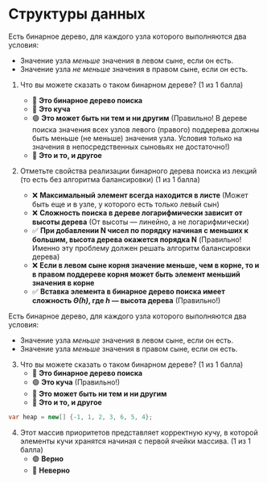 # Структуры данных

Есть бинарное дерево, для каждого узла которого выполняются два условия:
- Значение узла *меньше* значения в левом сыне, если он есть.
- Значение узла *не меньше* значения в правом сыне, если он есть.


1. Что вы можете сказать о таком бинарном дереве? (1 из 1 балла)
   * 🔴 **Это бинарное дерево поиска**
   * 🔴 **Это куча**
   * 🟢 **Это может быть ни тем и ни другим** (Правильно! В дереве поиска значения всех узлов левого (правого) поддерева должны быть меньше (не меньше) значения узла. Условия только на значения в непосредственных сыновьях не достаточно!)
   * 🔴 **Это и то, и другое**


2. Отметьте свойства реализации бинарного дерева поиска из лекций (то есть без алгоритма балансировки) (1 из 1 балла)
   * ❌ **Максимальный элемент всегда находится в листе** (Может быть еще и в узле, у которого есть только левый сын)
   * ❌ **Сложность поиска в дереве логарифмически зависит от высоты дерева** (От высоты — линейно, а не логарифмически)
   * ✅ **При добавлении N чисел по порядку начиная с меньших к большим, высота дерева окажется порядка N** (Правильно! Именно эту проблему должен решать алгоритм балансировки дерева)
   * ❌ **Если в левом сыне корня значение меньше, чем в корне, то и в правом поддереве корня может быть элемент меньший значения в корне**
   * ✅ **Вставка элемента в бинарное дерево поиска имеет сложность ***Θ(h)***, где ***h*** — высота дерева** (Правильно!)


Есть бинарное дерево, для каждого узла которого выполняются два условия:
- Значение узла *меньше* значения в левом сыне, если он есть.
- Значение узла *меньше* значения в правом сыне, если он есть.


3. Что вы можете сказать о таком бинарном дереве? (1 из 1 балла)
   * 🔴 **Это бинарное дерево поиска**
   * 🟢 **Это куча** (Правильно!)
   * 🔴 **Это может быть ни тем и ни другим**
   * 🔴 **Это и то, и другое**


```cs
var heap = new[] {-1, 1, 2, 3, 6, 5, 4};
```

4. Этот массив приоритетов представляет корректную кучу, в которой элементы кучи хранятся начиная с первой ячейки массива. (1 из 1 балла)
   * 🟢 **Верно**
   * 🔴 **Неверно**
